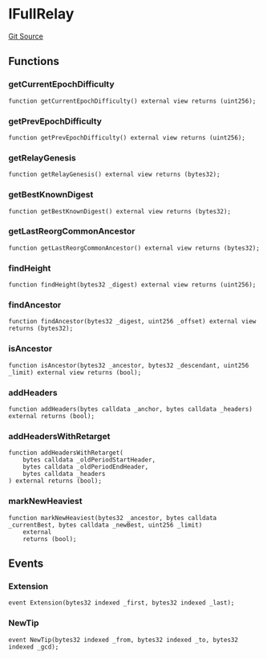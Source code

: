 # IFullRelay
[Git Source](https://github.com/bob-collective/bob/blob/master/src/relay/FullRelayInterfaces.sol)


## Functions
### getCurrentEpochDifficulty


```solidity
function getCurrentEpochDifficulty() external view returns (uint256);
```

### getPrevEpochDifficulty


```solidity
function getPrevEpochDifficulty() external view returns (uint256);
```

### getRelayGenesis


```solidity
function getRelayGenesis() external view returns (bytes32);
```

### getBestKnownDigest


```solidity
function getBestKnownDigest() external view returns (bytes32);
```

### getLastReorgCommonAncestor


```solidity
function getLastReorgCommonAncestor() external view returns (bytes32);
```

### findHeight


```solidity
function findHeight(bytes32 _digest) external view returns (uint256);
```

### findAncestor


```solidity
function findAncestor(bytes32 _digest, uint256 _offset) external view returns (bytes32);
```

### isAncestor


```solidity
function isAncestor(bytes32 _ancestor, bytes32 _descendant, uint256 _limit) external view returns (bool);
```

### addHeaders


```solidity
function addHeaders(bytes calldata _anchor, bytes calldata _headers) external returns (bool);
```

### addHeadersWithRetarget


```solidity
function addHeadersWithRetarget(
    bytes calldata _oldPeriodStartHeader,
    bytes calldata _oldPeriodEndHeader,
    bytes calldata _headers
) external returns (bool);
```

### markNewHeaviest


```solidity
function markNewHeaviest(bytes32 _ancestor, bytes calldata _currentBest, bytes calldata _newBest, uint256 _limit)
    external
    returns (bool);
```

## Events
### Extension

```solidity
event Extension(bytes32 indexed _first, bytes32 indexed _last);
```

### NewTip

```solidity
event NewTip(bytes32 indexed _from, bytes32 indexed _to, bytes32 indexed _gcd);
```

